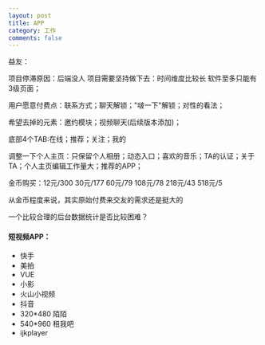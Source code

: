 ```yaml
---
layout: post
title: APP
category: 工作
comments: false
---
```


益友：

项目停滞原因：后端没人
项目需要坚持做下去：时间维度比较长
软件至多只能有3级页面；

用户愿意付费点：联系方式；聊天解锁；"啵一下"解锁；对性的看法；

希望去掉的元素：邀约模块；视频聊天(后续版本添加)；

底部4个TAB:在线；推荐；关注；我的

调整一下个人主页：只保留个人相册；动态入口；喜欢的音乐；TA的认证；关于TA；个人主页编辑工作量大；推荐的APP；

金币购买：12元/300 30元/177 60元/79 108元/78 218元/43 518元/5

从金币程度来说，其实原始付费来交友的需求还是挺大的

一个比较合理的后台数据统计是否比较困难？


#### 短视频APP：
* 快手
* 美拍
* VUE
* 小影
* 火山小视频
* 抖音
* 320*480 陌陌
* 540*960 租我吧
* ijkplayer

